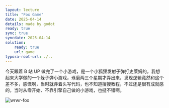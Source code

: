 ```yaml
---
layout: lecture
title: "Fox Game"
date: 2025-04-14
details: made by godot
ready: true
sync: true
syncdate: 2025-04-14
solution:
    ready: true
    url: game
typora-root-url: ./..
---
```

今天跟着 B 站 UP 做完了一个小游戏，是一个小狐狸发射子弹打史莱姆的，我想起来大学做的一个躲子弹小游戏，琢磨两三个星期才弄出来，发现逻辑竟然和这个差不多，感慨啊，当时就莽着头写代码，也不知道搜搜教程，不过还是很有成就感的，当时从零开始、不靠引擎自己做的小游戏，也挺不错啊。

![wrwr-fox](/static/media/game/wrwr-fox.gif)
